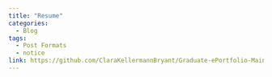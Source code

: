 ```yaml
---
title: "Resume"
categories:
  - Blog
tags:
  - Post Formats
  - notice
link: https://github.com/ClaraKellermannBryant/Graduate-ePortfolio-Main/blob/master/assets/images/C.KellermannBryantCyberResume.pdf
---
```

